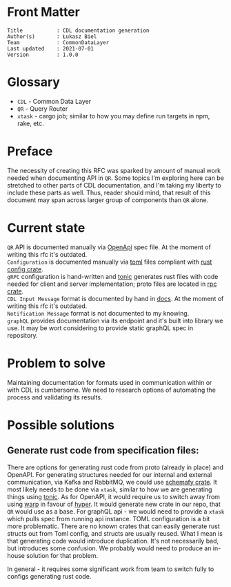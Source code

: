 # Front Matter

```
Title           : CDL documentation generation
Author(s)       : Łukasz Biel
Team            : CommonDataLayer
Last updated    : 2021-07-01
Version         : 1.0.0
```

# Glossary

* `CDL` - Common Data Layer
* `QR` - Query Router
* `xtask` - cargo job; similar to how you may define run targets in npm, rake, etc.

# Preface

The necessity of creating this RFC was sparked by amount of manual work needed when documenting API in `QR`.
Some topics I'm exploring here can be stretched to other parts of CDL documentation, and I'm taking my liberty to include
these parts as well. Thus, reader should mind, that result of this document may span across larger group of components than
`QR` alone.

# Current state

`QR` API is documented manually via [OpenApi][OpenApi] spec file. At the moment of writing this rfc it's outdated.  
`Configuration` is documented manually via [toml][configuration-docs] files compliant with [rust config crate][config-rs].  
`gRPC` configuration is hand-written and [tonic][tonic-rs] generates rust files with code needed for client and server implementation; proto files are located in [rpc crate][cdl-rpc-rs].  
`CDL Input Message` format is documented by hand in [docs][cdl-input-message]. At the moment of writing this rfc it's outdated.  
`Notification Message` format is not documented to my knowing.  
`graphQL` provides documentation via its endpoint and it's built into library we use. It may be wort considering to provide static graphQL spec in repository.

# Problem to solve

Maintaining documentation for formats used in communication within or with CDL is cumbersome.
We need to research options of automating the process and validating its results.

# Possible solutions

## Generate rust code from specification files:

There are options for generating rust code from proto (already in place) and OpenAPI.
For generating structures needed for our internal and external communication, via Kafka and RabbitMQ, we could use [schemafy crate][schemafy-rs].
It most likely needs to be done via `xtask`, similar to how we are generating things using [tonic][tonic-rs].
As for OpenAPI, it would require us to switch away from using [warp][warp-rs] in favour of [hyper][hyper-rs]. It would generate new crate in our repo, 
that `QR` would use as a base.
For graphQL api - we would need to provide a `xtask` which pulls spec from running api instance.
TOML configuration is a bit more problematic. There are no known crates that can easily generate rust structs out from Toml config, and structs
are usually reused. What I mean is that generating code would introduce duplication. It's not necessarily bad, but introduces some confusion.
We probably would need to produce an in-house solution for that problem.

In general - it requires some significant work from team to switch fully to configs generating rust code.

[OpenApi]: https://swagger.io/specification/
[configuration-docs]: ../configuration/index.md
[cdl-input-message]: ../architecture/data_router.md
[cdl-rpc-rs]: ../../crates/rpc/proto
[tonic-rs]: https://github.com/hyperium/tonic
[config-rs]: https://github.com/mehcode/config-rs
[schemafy-rs]: https://docs.rs/schemafy/0.5.2/schemafy/
[warp-rs]: https://github.com/seanmonstar/warp
[hyper-rs]: https://github.com/hyperium/hyper
